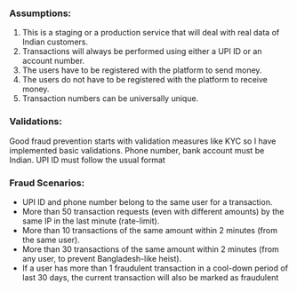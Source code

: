 ### Assumptions:

1. This is a staging or a production service that will deal with real data of Indian customers.
2. Transactions will always be performed using either a UPI ID or an account number.
3. The users have to be registered with the platform to send money.
4. The users do not have to be registered with the platform to receive money.
5. Transaction numbers can be universally unique.

### Validations:
Good fraud prevention starts with validation measures like KYC so I have implemented basic validations. Phone number, bank account must be Indian. UPI ID must follow the usual format
### Fraud Scenarios:
- UPI ID and phone number belong to the same user for a transaction.
- More than 50 transaction requests (even with different amounts) by the same IP in the last minute (rate-limit).
- More than 10 transactions of the same amount within 2 minutes (from the same user).
- More than 30 transactions of the same amount within 2 minutes (from any user, to prevent Bangladesh-like heist).
- If a user has more than 1 fraudulent transaction in a cool-down period of last 30 days, the current transaction will also be marked as fraudulent
